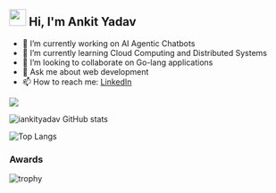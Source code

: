 ## <img src="https://user-images.githubusercontent.com/42378118/110234147-e3259600-7f4e-11eb-95be-0c4047144dea.gif" width="30"> Hi, I'm Ankit Yadav

<!--
**iankityadav/iankityadav** is a ✨ _special_ ✨ repository because its `README.md` (this file) appears on your GitHub profile.

Here are some ideas to get you started:

- 🔭 I’m currently working on Full Stack JAVA
- 🌱 I’m currently learning 
- 👯 I’m looking to collaborate on ...
- 🤔 I’m looking for help with ...
- 💬 Ask me about ...
- 📫 How to reach me: ...
- 😄 Pronouns: ...
- ⚡ Fun fact: ...
-->
  
- 🔭 I’m currently working on AI Agentic Chatbots
- 🌱 I’m currently learning Cloud Computing and Distributed Systems
- 👯 I’m looking to collaborate on Go-lang applications
- 💬 Ask me about web development
- 📫 How to reach me: [LinkedIn](https://www.linkedin.com/in/iankityadav/)

![](https://komarev.com/ghpvc/?username=iankityadav&label=PROFILE+VIEWS&style=for-the-badge)
  
![iankityadav GitHub stats](https://github-readme-stats.vercel.app/api?username=iankityadav&theme=maroongold&show_icons=true)

![Top Langs](https://github-readme-stats.vercel.app/api/top-langs/?username=iankityadav&theme=omni&layout=compact)

<h3>Awards</h3>

![trophy](https://github-profile-trophy.vercel.app/?username=iankityadav&theme=onedark)
